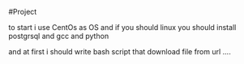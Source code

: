 #Project


to start i use CentOs as OS and if you should linux you should install postgrsql and gcc and python

and at first i should write bash script that download file from url ....


